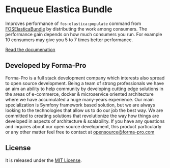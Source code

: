 # Enqueue Elastica Bundle

Improves performance of `fos:elastica:populate` command from [FOSElasticaBundle](https://github.com/FriendsOfSymfony/FOSElasticaBundle) by distributing the work among consumers. 
The performance gain depends on how much consumers you run. 
For example 10 consumers may give you 5 to 7 times better performance.  

[Read the documenation](https://github.com/php-enqueue/enqueue-dev/blob/master/docs/elastica-bundle/populate-command-optimization.md)

## Developed by Forma-Pro

Forma-Pro is a full stack development company which interests also spread to open source development. Being a team of strong professionals we have an aim an ability to help community by developing cutting edge solutions in the areas of e-commerce, docker & microservice oriented architecture where we have accumulated a huge many-years experience. Our main specialization is Symfony framework based solution, but we are always looking to the technologies that allow us to do our job the best way. We are committed to creating solutions that revolutionize the way how things are developed in aspects of architecture & scalability.
If you have any questions and inquires about our open source development, this product particularly or any other matter feel free to contact at opensource@forma-pro.com

## License

It is released under the [MIT License](LICENSE).
